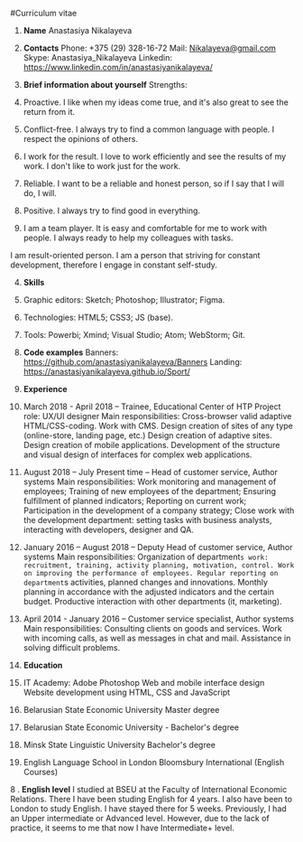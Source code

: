 #Curriculum vitae 

1. **Name**
Anastasiya Nikalayeva

2. **Contacts**
Phone: +375 (29) 328-16-72
Mail: Nikalayeva@gmail.com
Skype: Anastasiya_Nikalayeva
Linkedin: https://www.linkedin.com/in/anastasiyanikalayeva/

3. **Brief information about yourself**
Strengths: 
 1. Proactive. I like when my ideas come true, and it's also great to see the return from it.
 2. Conflict-free. I always try to find a common language with people. I respect the opinions of others.
 3. I work for the result. I love to work efficiently and see the results of my work. I don't like to work just for the work.
 4. Reliable. I want to be a reliable and honest person, so if I say that I will do, I will.
 5. Positive. I always try to find good in everything.
 6. I am a team player. It is easy and comfortable for me to work with people. I always ready to help my colleagues with tasks.

I am result-oriented person. I am a person that striving for constant development, therefore I engage in constant self-study.

4. **Skills**
 1. Graphic editors: Sketch; Photoshop; Illustrator; Figma.
 2. Technologies: HTML5; СSS3; JS (base).
 3. Tools: Powerbi; Xmind; Visual Studio; Atom; WebStorm; Git.

5. **Code examples**
Banners: https://github.com/anastasiyanikalayeva/Banners
Landing: https://anastasiyanikalayeva.github.io/Sport/

6. **Experience**
 1. March 2018 - April 2018 – Trainee, Educational Center of HTP
Project role: UX/UI designer
Main responsibilities:
Cross-browser valid adaptive HTML/CSS-coding.
Work with CMS.
Design creation of sites of any type (online-store, landing page, etc.)
Design creation of adaptive sites.
Design creation of mobile applications.
Development of the structure and visual design of interfaces for complex web applications. 

 2. August 2018 – July Present time – Head of customer service, Author systems
Main responsibilities:
Work monitoring and management of employees; 
Training of new employees of the department; 
Ensuring fulfillment of planned indicators; 
Reporting on current work; 
Participation in the development of a company strategy; 
Close work with the development department: setting tasks with business analysts, interacting with developers, designer and QA.

 3. January 2016 – August 2018 – Deputy Head of customer service, Author systems
Main responsibilities:
Organization of department`s work: recruitment, training, activity planning, motivation, control. Work on improving the performance of employees.
Regular reporting on department`s activities, planned changes and innovations.
Monthly planning in accordance with the adjusted indicators and the certain budget.
Productive interaction with other departments (it, marketing).

 4. April 2014 - January 2016 – Customer service specialist, Author systems
Main responsibilities:
Consulting clients on goods and services.
Work with incoming calls, as well as messages in chat and mail.
Assistance in solving difficult problems.

7. **Education**
 1. IT Academy:
Adobe Photoshop
Web and mobile interface design
Website development using HTML, CSS and JavaScript
 2. Belarusian State Economic University 
Master degree
 3. Belarusian State Economic University - Bachelor's degree
 4. Minsk State Linguistic University
Bachelor's degree 
 5. English Language School in London Bloomsbury International (English Courses)

8 . **English level**
I studied at BSEU at the Faculty of International Economic Relations. There I have been studing English for 4 years. I also have been to London to study English. I have stayed there for 5 weeks. Previously, I had an Upper intermediate or Advanced level. However, due to the lack of practice, it seems to me that now I have Intermediate+ level.